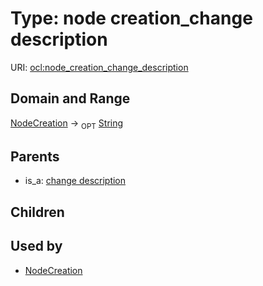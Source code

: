 
# Type: node creation_change description




URI: [ocl:node_creation_change_description](http://w3id.org/oclnode_creation_change_description)


## Domain and Range

[NodeCreation](NodeCreation.md) ->  <sub>OPT</sub> [String](types/String.md)

## Parents

 *  is_a: [change description](change_description.md)

## Children


## Used by

 * [NodeCreation](NodeCreation.md)
